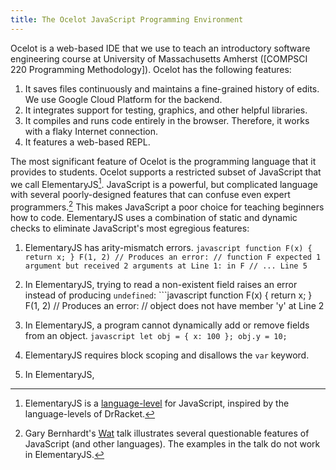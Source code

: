 ```yaml
---
title: The Ocelot JavaScript Programming Environment
---
```


Ocelot is a web-based IDE that we use to teach an introductory software
engineering course at University of Massachusetts Amherst ([COMPSCI 220
Programming Methodology]). Ocelot has the following features:

1. It saves files continuously and maintains a fine-grained history of edits.
   We use Google Cloud Platform for the backend.
2. It integrates support for testing, graphics, and other helpful libraries.
3. It compiles and runs code entirely in the browser. Therefore, it works with
   a flaky Internet connection.
4. It features a web-based REPL.

The most significant feature of Ocelot is the programming language that it
provides to students. Ocelot supports a restricted subset of JavaScript that we
call ElementaryJS[^1]. JavaScript is a powerful, but complicated language with
several poorly-designed features that can confuse even expert programmers.[^2]
This makes JavaScript a poor choice for teaching beginners how to code.
ElementaryJS uses a combination of static and dynamic checks to eliminate
JavaScript's most egregious features:

1. ElementaryJS has arity-mismatch errors.
        ```javascript
        function F(x) { return x; }
        F(1, 2)
        // Produces an error:
        // function F expected 1 argument but received 2 arguments at Line 1: in F
        // ... Line 5
        ```
2. In ElementaryJS, trying to read a non-existent field raises an error instead of
   producing `undefined`:
        ```javascript
        function F(x) { return x; }
        F(1, 2)
        // Produces an error:
        // object does not have member 'y' at Line 2
3. In ElementaryJS, a program cannot dynamically add or remove fields from
   an object.
        ```javascript
        let obj = { x: 100 };
        obj.y = 10;
        ```
4. ElementaryJS requires block scoping and disallows the `var` keyword.

3. In ElementaryJS,


[^1]: ElementaryJS is a [language-level] for JavaScript, inspired by the
language-levels of DrRacket.

[^2]: Gary Bernhardt's [Wat] talk illustrates several questionable features of
JavaScript (and other languages). The examples in the talk do not work in
ElementaryJS.


[COMPSCI 220]: https://umass-compsci220.github.io
[language-level]: https://docs.racket-lang.org/drracket/htdp-langs.html
[Wat]: https://www.destroyallsoftware.com/talks/wat